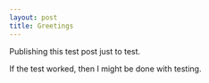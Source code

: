 ```yaml
---
layout: post
title: Greetings
---
```


Publishing this test post just to test.

If the test worked, then I might be done with testing.
